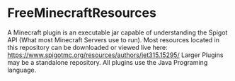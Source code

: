 # FreeMinecraftResources
A Minecraft plugin is an executable jar capable of understanding the Spigot API (What most Minecraft Servers use to run).
Most resources located in this repository can be downloaded or viewed live here:
https://www.spigotmc.org/resources/authors/jet315.15295/
Larger Plugins may be a standalone repository.
All plugins use the Java Programing language.
